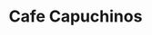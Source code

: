 ---
title : Cafe Capuchinos
layout: negocio
slogan: Conocenos y disfruta de nuestros mejores bebidas
categoria: Café
imagenes: [/assets/img/directorio/capuchinos-cafe.webp]
---